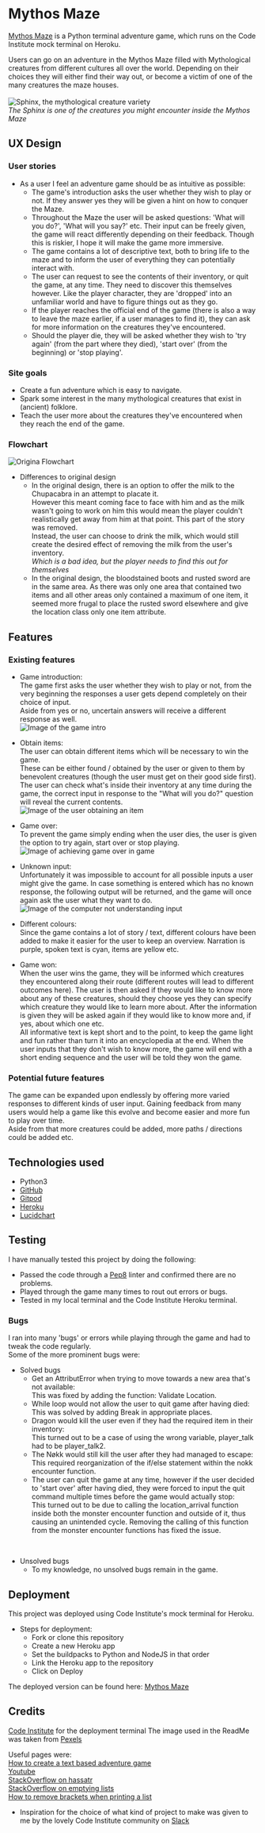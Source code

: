 
# Mythos Maze
[Mythos Maze](https://mythos-maze.herokuapp.com/) is a Python terminal adventure game, which runs on the Code Institute mock terminal on Heroku.

Users can go on an adventure in the Mythos Maze filled with Mythological creatures from different cultures all over the world. Depending on their choices they will either find their way out, or become a victim of one of the many creatures the maze houses.  
<br>
![Sphinx, the mythological creature variety](images/sphinx.jpg)  
*The Sphinx is one of the creatures you might encounter inside the Mythos Maze*  
  
## UX Design  
### User stories
* As a user I feel an adventure game should be as intuitive as possible:  
    * The game's introduction asks the user whether they wish to play or not. If they answer yes they will be given a hint on how to conquer the Maze.
    * Throughout the Maze the user will be asked questions: 'What will you do?', 'What will you say?' etc. Their input can be freely given, the game will react differently depending on their feedback. Though this is riskier, I hope it will make the game more immersive.  
    * The game contains a lot of descriptive text, both to bring life to the maze and to inform the user of everything they can potentially interact with.
    * The user can request to see the contents of their inventory, or quit the game, at any time. They need to discover this themselves however. Like the player character, they are 'dropped' into an unfamiliar world and have to figure things out as they go.
    * If the player reaches the official end of the game (there is also a way to leave the maze earlier, if a user manages to find it), they can ask for more information on the creatures they've encountered.
    * Should the player die, they will be asked whether they wish to 'try again' (from the part where they died), 'start over' (from the beginning) or 'stop playing'.

### Site goals
* Create a fun adventure which is easy to navigate.
* Spark some interest in the many mythological creatures that exist in (ancient) folklore.
* Teach the user more about the creatures they've encountered when they reach the end of the game.  

### Flowchart
![Origina Flowchart](images/flowchart.png)  

* Differences to original design  
   * In the original design, there is an option to offer the milk to the Chupacabra in an attempt to placate it.  
     However this meant coming face to face with him and as the milk wasn't going to work on him this would mean the player couldn't realistically get away from him at that point. This part of the story was removed.  
     Instead, the user can choose to drink the milk, which would still create the desired effect of removing the milk from the user's inventory.  
     *Which is a bad idea, but the player needs to find this out for themselves*  
   * In the original design, the bloodstained boots and rusted sword are in the same area. As there was only one area that contained two items and all other areas only contained a maximum of one item, it seemed more frugal to place the rusted sword elsewhere and give the location class only one item attribute.  

## Features  
### Existing features
* Game introduction:  
  The game first asks the user whether they wish to play or not, from the very beginning the responses a user gets depend completely on their choice of input.  
  Aside from yes or no, uncertain answers will receive a different response as well.  
![Image of the game intro](images/maze_start.jpg)  

* Obtain items:  
  The user can obtain different items which will be necessary to win the game.  
  These can be either found / obtained by the user or given to them by benevolent creatures (though the user must get on their good side first).  
  The user can check what's inside their inventory at any time during the game, the correct input in response to the "What will you do?" question will reveal the current contents.  
![Image of the user obtaining an item](images/obtain_item.jpg)

* Game over:  
  To prevent the game simply ending when the user dies, the user is given the option to try again, start over or stop playing.  
![Image of achieving game over in game](images/game_over.jpg)  

* Unknown input:  
  Unfortunately it was impossible to account for all possible inputs a user might give the game. In case something is entered which has no known response, the following output will be returned, and the game will once again ask the user what they want to do.  
![Image of the computer not understanding input](images/unknown_input.jpg)  

* Different colours:  
  Since the game contains a lot of story / text, different colours have been added to make it easier for the user to keep an overview. Narration is purple, spoken text is cyan, items are yellow etc.  

* Game won:  
  When the user wins the game, they will be informed which creatures they encountered along their route (different routes will lead to different outcomes here). The user is then asked if they would like to know more about any of these creatures, should they choose yes they can specify which creature they would like to learn more about. After the information is given they will be asked again if they would like to know more and, if yes, about which one etc.  
  All informative text is kept short and to the point, to keep the game light and fun rather than turn it into an encyclopedia at the end. When the user inputs that they don't wish to know more, the game will end with a short ending sequence and the user will be told they won the game.  

### Potential future features  
The game can be expanded upon endlessly by offering more varied responses to different kinds of user input. Gaining feedback from many users would help a game like this evolve and become easier and more fun to play over time.  
Aside from that more creatures could be added, more paths / directions could be added etc.  

## Technologies used  
* Python3
* [GitHub](https://www.github.com)
* [Gitpod](https://www.gitpod.io)
* [Heroku](https://www.heroku.com)
* [Lucidchart](https://www.lucidchart.com)  

## Testing  
I have manually tested this project by doing the following:  
* Passed the code through a [Pep8](http://pep8online.com/) linter and confirmed there are no problems.
* Played through the game many times to rout out errors or bugs.  
* Tested in my local terminal and the Code Institute Heroku terminal.  

### Bugs
I ran into many 'bugs' or errors while playing through the game and had to tweak the code regularly.  
Some of the more prominent bugs were: 
* Solved bugs 
  * Get an AttributError when trying to move towards a new area that's not available:  
    This was fixed by adding the function: Validate Location.  
  * While loop would not allow the user to quit game after having died:  
    This was solved by adding Break in appropriate places.  
  * Dragon would kill the user even if they had the required item in their inventory:  
    This turned out to be a case of using the wrong variable, player_talk had to be player_talk2.  
  * The Nøkk would still kill the user after they had managed to escape:  
    This required reorganization of the if/else statement within the nokk encounter function.  
  * The user can quit the game at any time, however if the user decided to 'start over' after having died, they were forced to input the quit command multiple times before the game would actually stop:  
  This turned out to be due to calling the location_arrival function inside both the monster encounter function and outside of it, thus causing an unintended cycle. Removing the calling of this function from the monster encounter functions has fixed the issue.  
<br>

* Unsolved bugs
  * To my knowledge, no unsolved bugs remain in the game.

## Deployment
This project was deployed using Code Institute's mock terminal for Heroku.  
* Steps for deployment:
   * Fork or clone this repository
   * Create a new Heroku app
   * Set the buildpacks to Python and NodeJS in that order
   * Link the Heroku app to the repository
   * Click on Deploy

The deployed version can be found here: [Mythos Maze](https://mythos-maze.herokuapp.com/)  

## Credits
[Code Institute](https://www.codeinstitute.net) for the deployment terminal
The image used in the ReadMe was taken from [Pexels](https://www.pexels.com)

Useful pages were:  
[How to create a text based adventure game](https://www.derekshidler.com/how-to-create-a-text-based-adventure-and-quiz-game-in-python/)  
[Youtube](https://www.youtube.com/watch?v=xWzUHRIgYCc)  
[StackOverflow on hassatr](https://stackoverflow.com/questions/903130/hasattr-vs-try-except-block-to-deal-with-non-existent-attributes)  
[StackOverflow on emptying lists](https://stackoverflow.com/questions/1400608/how-to-empty-a-list)  
[How to remove brackets when printing a list](https://www.delftstack.com/howto/python/list-without-brackets-python/)  

* Inspiration for the choice of what kind of project to make was given to me by the lovely Code Institute community on [Slack](https//:www.slack.com)

